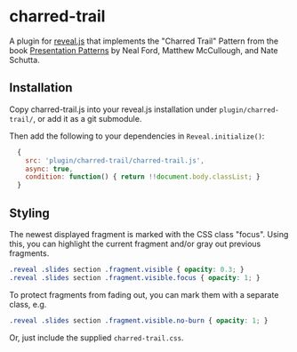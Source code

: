 # charred-trail

A plugin for [reveal.js](https://github.com/hakimel/reveal.js/) that implements
the "Charred Trail" Pattern from the book
[Presentation Patterns](http://presentationpatterns.com/) by Neal Ford,
Matthew McCullough,
and Nate Schutta.

## Installation

Copy charred-trail.js into your reveal.js installation under
`plugin/charred-trail/`, or add it as a git submodule.

Then add the following to your dependencies in `Reveal.initialize()`:
```js
  {
    src: 'plugin/charred-trail/charred-trail.js',
    async: true,
    condition: function() { return !!document.body.classList; }
  }
```

## Styling

The newest displayed fragment is marked with the CSS class "focus". Using this,
you can highlight the current fragment and/or gray out previous fragments.

```css
.reveal .slides section .fragment.visible { opacity: 0.3; }
.reveal .slides section .fragment.visible.focus { opacity: 1; }
```

To protect fragments from fading out, you can mark them with a separate class,
e.g.

```css
.reveal .slides section .fragment.visible.no-burn { opacity: 1; }
```

Or, just include the supplied `charred-trail.css`.


